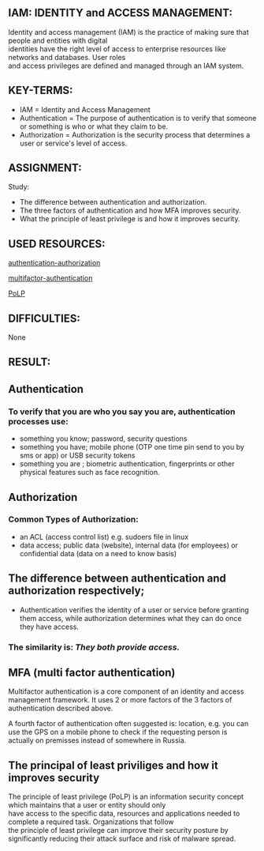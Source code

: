 ## IAM: IDENTITY and ACCESS MANAGEMENT:

Identity and access management (IAM) is the practice of making sure that people and entities with digital  
identities have the right level of access to enterprise resources like networks and databases. User roles  
and access privileges are defined and managed through an IAM system.

## KEY-TERMS:

* IAM = Identity and Access Management
* Authentication = The purpose of authentication is to verify that someone or something is who or what they claim to be.  
* Authorization = Authorization is the security process that determines a user or service's level of access.  

## ASSIGNMENT:

Study:
* The difference between authentication and authorization.
* The three factors of authentication and how MFA improves security.
* What the principle of least privilege is and how it improves security.



## USED RESOURCES:

[authentication-authorization](https://www.onelogin.com/learn/authentication-vs-authorization)

[multifactor-authentication](https://www.techtarget.com/searchsecurity/definition/multifactor-authentication-MFA)

[PoLP](https://www.paloaltonetworks.com/cyberpedia/what-is-the-principle-of-least-privilege)

## DIFFICULTIES:

None

## RESULT:

## Authentication
### To verify that you are who you say you are, authentication processes use: 
* something you know; password, security questions  
* something you have; mobile phone (OTP one time pin send to you by sms or app) or USB security tokens
* something you are ; biometric authentication, fingerprints or other physical features such as face recognition.  

## Authorization
### Common Types of Authorization:
* an ACL (access control list) e.g. sudoers file in linux
* data access; public data (website), internal data (for employees) or confidential data (data on a need to know basis)

## The difference between authentication and authorization respectively;
* Authentication verifies the identity of a user or service before granting them access, while authorization determines what they can do once they have access.  

### The similarity is: _They both provide access._

## MFA (multi factor authentication)
Multifactor authentication is a core component of an identity and access management framework.
It uses 2 or more factors of the 3 factors of authentication described above.  

A fourth factor of authentication often suggested is: location, e.g. you can use the GPS on a mobile phone to check if the requesting person is  
actually on premisses instead of somewhere in Russia.

## The principal of least priviliges and how it improves security
The principle of least privilege (PoLP) is an information security concept which maintains that a user or entity should only  
have access to the specific data, resources and applications needed to complete a required task. Organizations that follow  
the principle of least privilege can improve their security posture by significantly reducing their attack surface and risk of malware spread.  

